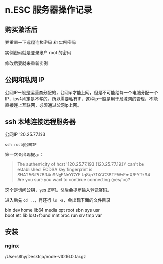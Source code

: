 # n.ESC 服务器操作记录

## 购买激活后
要重置一下远程连接密码 和 实例密码

实例密码就是登录账户 root 的密码

修改后要就来重新实例

## 公网和私网 IP
公网IP一般是运营商分配的，公网ip才能上网，但是不可能给每一个电脑分配一个IP，ipv4肯定是不够的。所以需要私有IP，这种ip一般是用于局域网的管理，不能直接连上互联网，必须通过公网ip上网。

## ssh 本地连接远程服务器
公网IP  120.25.77.193
```shell
ssh root@公网IP
```
第一次会出现提示：
> The authenticity of host '120.25.77.193 (120.25.77.193)' can't be established.
ECDSA key fingerprint is SHA256:PtZ6R4u9NgENnYGYEUq8/p71XGC38TFWvFmX/EYT+94.
Are you sure you want to continue connecting (yes/no)?

这个是询问公钥，yes 即可。然后会提示输入登录密码。

进入后先 `cd ..`，再还行 `ls -a`，会出现下面的文件目录

bin   dev  home  lib64       media  opt   root  sbin  sys  usr <br />
boot  etc  lib   lost+found  mnt    proc  run   srv   tmp  var

## 安装
### nginx


/Users/thy/Desktop/node-v10.16.0.tar.gz